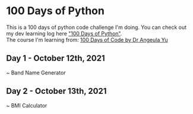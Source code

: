 # 100 Days of Python
This is a 100 days of python code challenge I'm doing. You can check out my dev learning log here ["100 Days of Python"](https://spurious-macaw-b1a.notion.site/100-days-of-Python-a4d17f8bf4a346a99900a44320fa480c). <br>
The course I'm learning from: [100 Days of Code by Dr Angeula Yu](https://www.udemy.com/course/100-days-of-code/)

## Day 1 - October 12th, 2021  
~ Band Name Generator

## Day 2 - October 13th, 2021
~ BMI Calculator
